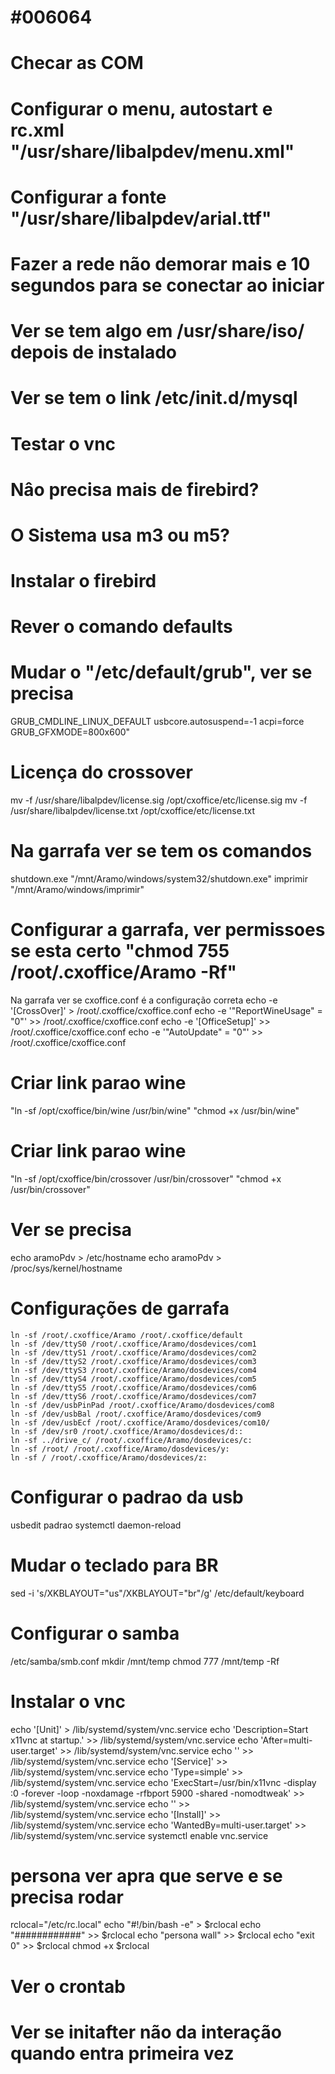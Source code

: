 # #006064

# Checar as COM
# Configurar o menu, autostart e rc.xml "/usr/share/libalpdev/menu.xml"
# Configurar a fonte "/usr/share/libalpdev/arial.ttf"
# Fazer a rede não demorar mais e 10 segundos para se conectar ao iniciar
# Ver se tem algo em /usr/share/iso/ depois de instalado
# Ver se tem o link /etc/init.d/mysql
# Testar o vnc
# Nâo precisa mais de firebird?
# O Sistema usa m3 ou m5?

# Instalar o firebird
# Rever o comando defaults

# Mudar o "/etc/default/grub", ver se precisa
  GRUB_CMDLINE_LINUX_DEFAULT usbcore.autosuspend=-1 acpi=force
  GRUB_GFXMODE=800x600"

# Licença do crossover
  mv -f /usr/share/libalpdev/license.sig /opt/cxoffice/etc/license.sig
  mv -f /usr/share/libalpdev/license.txt /opt/cxoffice/etc/license.txt

# Na garrafa ver se tem os comandos
  shutdown.exe "/mnt/Aramo/windows/system32/shutdown.exe"
  imprimir "/mnt/Aramo/windows/imprimir"

# Configurar a garrafa, ver permissoes se esta certo "chmod 755 /root/.cxoffice/Aramo -Rf"
   Na garrafa ver se cxoffice.conf é a configuração correta
      echo -e '[CrossOver]' > /root/.cxoffice/cxoffice.conf
      echo -e '"ReportWineUsage" = "0"' >> /root/.cxoffice/cxoffice.conf
      echo -e '[OfficeSetup]' >> /root/.cxoffice/cxoffice.conf
      echo -e '"AutoUpdate" = "0"' >> /root/.cxoffice/cxoffice.conf

# Criar link parao wine 
  "ln -sf /opt/cxoffice/bin/wine /usr/bin/wine" "chmod +x /usr/bin/wine"
# Criar link parao wine
  "ln -sf /opt/cxoffice/bin/crossover /usr/bin/crossover" "chmod +x /usr/bin/crossover"

# Ver se precisa 
echo aramoPdv > /etc/hostname
echo aramoPdv > /proc/sys/kernel/hostname 

# Configurações de garrafa 
    ln -sf /root/.cxoffice/Aramo /root/.cxoffice/default
    ln -sf /dev/ttyS0 /root/.cxoffice/Aramo/dosdevices/com1
    ln -sf /dev/ttyS1 /root/.cxoffice/Aramo/dosdevices/com2
    ln -sf /dev/ttyS2 /root/.cxoffice/Aramo/dosdevices/com3
    ln -sf /dev/ttyS3 /root/.cxoffice/Aramo/dosdevices/com4
    ln -sf /dev/ttyS4 /root/.cxoffice/Aramo/dosdevices/com5
    ln -sf /dev/ttyS5 /root/.cxoffice/Aramo/dosdevices/com6
    ln -sf /dev/ttyS6 /root/.cxoffice/Aramo/dosdevices/com7
    ln -sf /dev/usbPinPad /root/.cxoffice/Aramo/dosdevices/com8
    ln -sf /dev/usbBal /root/.cxoffice/Aramo/dosdevices/com9
    ln -sf /dev/usbEcf /root/.cxoffice/Aramo/dosdevices/com10/
    ln -sf /dev/sr0 /root/.cxoffice/Aramo/dosdevices/d::
    ln -sf ../drive_c/ /root/.cxoffice/Aramo/dosdevices/c:
    ln -sf /root/ /root/.cxoffice/Aramo/dosdevices/y:
    ln -sf / /root/.cxoffice/Aramo/dosdevices/z:

# Configurar o padrao da usb
  usbedit padrao
  systemctl daemon-reload

# Mudar o teclado para BR
sed -i 's/XKBLAYOUT="us"/XKBLAYOUT="br"/g' /etc/default/keyboard

# Configurar o samba
/etc/samba/smb.conf
mkdir /mnt/temp
chmod 777 /mnt/temp -Rf

# Instalar o vnc
echo '[Unit]' > /lib/systemd/system/vnc.service
echo 'Description=Start x11vnc at startup.' >> /lib/systemd/system/vnc.service
echo 'After=multi-user.target' >> /lib/systemd/system/vnc.service
echo '' >> /lib/systemd/system/vnc.service
echo '[Service]' >> /lib/systemd/system/vnc.service
echo 'Type=simple' >> /lib/systemd/system/vnc.service
echo 'ExecStart=/usr/bin/x11vnc -display :0 -forever -loop -noxdamage -rfbport 5900 -shared -nomodtweak' >> /lib/systemd/system/vnc.service
echo '' >> /lib/systemd/system/vnc.service
echo '[Install]' >> /lib/systemd/system/vnc.service
echo 'WantedBy=multi-user.target' >> /lib/systemd/system/vnc.service
systemctl enable vnc.service

# persona ver apra que serve e se precisa rodar
rclocal="/etc/rc.local"
echo "#!/bin/bash -e" > $rclocal
echo "############" >> $rclocal
echo "persona wall" >> $rclocal
echo "exit 0" >> $rclocal
chmod +x $rclocal

# Ver o crontab

# Ver se initafter não da interação quando entra primeira vez